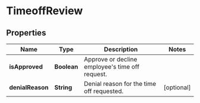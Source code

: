 

# TimeoffReview


## Properties

| Name | Type | Description | Notes |
|------------ | ------------- | ------------- | -------------|
|**isApproved** | **Boolean** | Approve or decline employee&#39;s time off request. |  |
|**denialReason** | **String** | Denial reason for the time off requested. |  [optional] |



